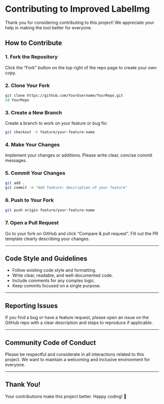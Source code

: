 
# Contributing to Improved LabelImg

Thank you for considering contributing to this project! We appreciate your help in making the tool better for everyone.

## How to Contribute

### 1. Fork the Repository
Click the “Fork” button on the top right of the repo page to create your own copy.

### 2. Clone Your Fork
```bash
git clone https://github.com/YourUsername/YourRepo.git
cd YourRepo
````

### 3. Create a New Branch

Create a branch to work on your feature or bug fix:

```bash
git checkout -b feature/your-feature-name
```

### 4. Make Your Changes

Implement your changes or additions. Please write clear, concise commit messages.

### 5. Commit Your Changes

```bash
git add .
git commit -m "Add feature: description of your feature"
```

### 6. Push to Your Fork

```bash
git push origin feature/your-feature-name
```

### 7. Open a Pull Request

Go to your fork on GitHub and click “Compare & pull request”. Fill out the PR template clearly describing your changes.

---

## Code Style and Guidelines

* Follow existing code style and formatting.
* Write clear, readable, and well-documented code.
* Include comments for any complex logic.
* Keep commits focused on a single purpose.

---

## Reporting Issues

If you find a bug or have a feature request, please open an issue on the GitHub repo with a clear description and steps to reproduce if applicable.

---

## Community Code of Conduct

Please be respectful and considerate in all interactions related to this project. We want to maintain a welcoming and inclusive environment for everyone.

---

## Thank You!

Your contributions make this project better. Happy coding! 🚀

